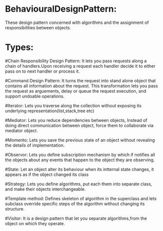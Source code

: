 # BehaviouralDesignPattern: 
These design pattern concerned with  algorithms and  the assignment of responsibilities between objects.

# Types:

#Chain Responsibility Design Pattern: It lets you pass requests along  a chain of handlers.Upon receiving a  request each handler decide it to either pass on to next handler or process it.

#Command Design Pattern: It turns the request  into stand alone object that contains all information about the request. This  transformation lets you pass the request as arguements, delay or queue the request execution, and support undoable operations.

#Iterator: Lets you traverse along the collection  without exposing its underlying representation(list,stack,tree etc)

#Mediator: Lets you reduce dependencies between objects, Instead of doing direct communication between object, force them to collaborate via mediator object.

#Momento: Lets you save the previous state of an object without revealing the details of implementation.

#Observor: Lets you define subscription mechanism by which if notifies all the objects about any events that happen to the object they are observing.

#State: Let an object alter its behaviour when its intternal state changes, it appears  as if the object changed its class

#Strategy: Lets you define algorithms, put each them into separate class, and make their objects interchangeable.

#Template method: Defines skeleton of algorithm  in the superclass and lets subclass override specific steps  of the algorithm  without changing its structure.

#Visitor: It is a design pattern  that let you separate algorithms,from the object on which they operate.
